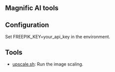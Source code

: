 Magnific AI tools
---

## Configuration

Set FREEPIK_KEY=your_api_key in the environment.

## Tools

- [upscale.sh](upscale.sh): Run the image scaling.
